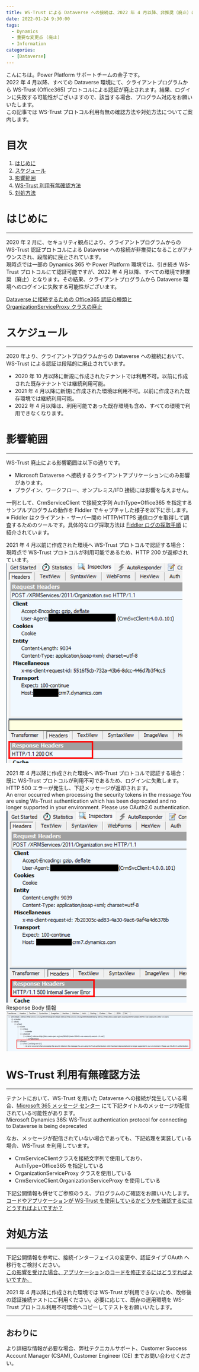 ```yaml
---
title: WS-Trust による Dataverse への接続は、2022 年 4 月以降、非推奨（廃止）になります
date: 2022-01-24 9:30:00
tags:
  - Dynamics
  - 重要な変更点 (廃止)
  - Information
categories:
  - [Dataverse]
---
```


こんにちは。Power Platform サポートチームの金子です。  
2022 年 4 月以降、すべての Dataverse 環境にて、クライアントプログラムから WS-Trust (Office365) プロトコルによる認証が廃止されます。結果、ログインに失敗する可能性がございますので、該当する場合、プログラム対応をお願いいたします。  
この記事では WS-Trust プロトコル利用有無の確認方法や対処方法についてご案内します。  

<!-- more -->
# 目次

1. [はじめに](#anchor-intro)
2. [スケジュール](#anchor-schedule)
3. [影響範囲](#anchor-impacts)
4. [WS-Trust 利用有無確認方法](#anchor-how-do-i-know)
5. [対処方法](#anchor-fix)

<a id='anchor-Intro'></a>

# はじめに
---
2020 年 2 月に、セキュリティ観点により、クライアントプログラムからの WS-Trust 認証プロトコルによる Dataverse への接続が非推奨になることがアナウンスされ、段階的に廃止されています。  
現時点では一部の Dynamics 365 や Power Platform 環境では、引き続き WS-Trust プロトコルにて認証可能ですが、2022 年 4 月以降、すべての環境で非推奨（廃止）となります。その結果、クライアントプログラムから Dataverse 環境へのログインに失敗する可能性がございます。  

[Dataverse に接続するための Office365 認証の種類と OrganizationServiceProxy クラスの廃止](https://learn.microsoft.com/ja-jp/power-platform/important-changes-coming#deprecation-of-office365-authentication-type-and-organizationserviceproxy-class-for-connecting-to-dataverse) 

<a id='anchor-schedule'></a>

# スケジュール
---
2020 年より、クライアントプログラムからの Dataverse への接続において、WS-Trust による認証は段階的に廃止されています。  
- 2020 年 10 月以降に新規に作成されたテナントでは利用不可。以前に作成された既存テナントでは継続利用可能。
- 2021 年 4 月以降に新規に作成された環境は利用不可。以前に作成された既存環境では継続利用可能。
- 2022 年 4 月以降は、利用可能であった既存環境も含め、すべての環境で利用できなくなります。

<a id='anchor-impacts'></a>

# 影響範囲
---
WS-Trust 廃止による影響範囲は以下の通りです。 
- Microsoft Dataverse へ接続するクライアントアプリケーションにのみ影響があります。
- プラグイン、ワークフロー、オンプレミス/IFD 接続には影響を与えません。

一例として、CrmServiceClient で接続文字列 AuthType=Office365 を指定するサンプルプログラムの動作を Fiddler でキャプチャした様子を以下に示します。  
※ Fiddler はクライアント・サーバー間の HTTP/HTTPS 通信ログを取得して調査するためのツールです。具体的なログ採取方法は [Fiddler ログの採取手順](https://social.technet.microsoft.com/Forums/exchange/ja-JP/fe5f977a-2992-44c3-b643-38ad570a3d18/fiddler-12525124641239825505214622516338918?forum=DCRMSupport) に紹介されています。  

2021 年 4 月以前に作成された環境へ WS-Trust プロトコルで認証する場合：  
現時点で WS-Trust プロトコルが利用可能であるため、HTTP 200 が返却されています。  
![](./Deprecation-WS-Trust/enabled.png)  

2021 年 4 月以降に作成された環境へ WS-Trust プロトコルで認証する場合：  
既に WS-Trust プロトコルが利用不可であるため、ログインに失敗します。HTTP 500 エラーが発生し、下記メッセージが返却されます。  
An error occurred when processing the security tokens in the message:You are using Ws-Trust authentication which has been deprecated and no longer supported in your environment. Please use OAuth2.0 authentication.
![](./Deprecation-WS-Trust/disabled.png)   
Response Body 情報  
![](./Deprecation-WS-Trust/disabled_XML.png)  


<a id='anchor-how-do-i-know'></a>

# WS-Trust 利用有無確認方法
---
テナントにおいて、WS-Trust を用いた Dataverse への接続が発生している場合、[Microsoft 365 メッセージ センター](https://admin.microsoft.com/#/MessageCenter) にて下記タイトルのメッセージが配信されている可能性があります。   
Microsoft Dynamics 365: WS-Trust authentication protocol for connecting to Dataverse is being deprecated

なお、メッセージが配信されていない場合であっても、下記処理を実装している場合、WS-Trust を利用しています。
-	CrmServiceClientクラスを接続文字列で使用しており、AuthType=Office365 を指定している
-	OrganizationServiceProxy クラスを使用している
-	CrmServiceClient.OrganizationServiceProxy を使用している

下記公開情報も併せてご参照のうえ、プログラムのご確認をお願いいたします。  
[コードやアプリケーションが WS-Trust を使用しているかどうかを確認するにはどうすればよいですか？](https://learn.microsoft.com/ja-jp/power-apps/developer/data-platform/authenticate-office365-deprecation#how-do-i-know-if-my-code-or-application-is-using-ws-trust)


<a id='anchor-fix'></a>

# 対処方法  
---
下記公開情報を参考に、接続インターフェイスの変更や、認証タイプ OAuth へ移行をご検討ください。  
[この影響を受けた場合、アプリケーションのコードを修正するにはどうすればよいですか。](https://learn.microsoft.com/ja-jp/power-apps/developer/data-platform/authenticate-office365-deprecation#what-should-i-do-to-fix-my-application-code-if-affected)

2021 年 4 月以降に作成された環境では WS-Trust が利用できないため、改修後の認証接続テストにご利用ください。必要に応じて、既存の運用環境を WS-Trust プロトコル利用不可環境へコピーしてテストをお願いいたします。

---
## おわりに

より詳細な情報が必要な場合、弊社テクニカルサポート、Customer Success Account Manager (CSAM), Customer Engineer (CE) までお問い合わせください。 
